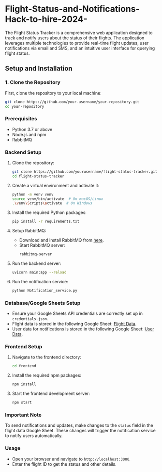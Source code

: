 # Flight-Status-and-Notifications-Hack-to-hire-2024-
 The Flight Status Tracker is a comprehensive web application designed to track and notify users about the status of their flights. The application leverages multiple technologies to provide real-time flight updates, user notifications via email and SMS, and an intuitive user interface for querying flight status. 
## Setup and Installation

### 1. Clone the Repository
First, clone the repository to your local machine:

```bash
git clone https://github.com/your-username/your-repository.git
cd your-repository
```
### Prerequisites

- Python 3.7 or above
- Node.js and npm
- RabbitMQ

### Backend Setup

1. Clone the repository:
    ```bash
    git clone https://github.com/yourusername/flight-status-tracker.git
    cd flight-status-tracker
    ```

2. Create a virtual environment and activate it:
    ```bash
    python -m venv venv
    source venv/bin/activate  # On macOS/Linux
    .\venv\Scripts\activate  # On Windows
    ```

3. Install the required Python packages:
    ```bash
    pip install -r requirements.txt
    ```

4. Setup RabbitMQ:
    - Download and install RabbitMQ from [here](https://www.rabbitmq.com/download.html).
    - Start RabbitMQ server:
        ```bash
        rabbitmq-server
        ```

5. Run the backend server:
    ```bash
    uvicorn main:app --reload
    ```

6. Run the notification service:
    ```bash
    python Notification_service.py
    ```

### Database/Google Sheets Setup

- Ensure your Google Sheets API credentials are correctly set up in `credentials.json`.
- Flight data is stored in the following Google Sheet: [Flight Data](https://docs.google.com/spreadsheets/d/1laHvbrccUX7sIO0ireJ83xcUX3otTzCyiRJyysQ5z1Q/edit?gid=1244431764#gid=1244431764).
- User data for notifications is stored in the following Google Sheet: [User Data](https://docs.google.com/spreadsheets/d/1RrdpN1s8xLxk65atchfg3NIhg5hgDzQw7EuJL9H0Q0g/edit?gid=0#gid=0).

### Frontend Setup

1. Navigate to the frontend directory:
    ```bash
    cd frontend
    ```

2. Install the required npm packages:
    ```bash
    npm install
    ```

3. Start the frontend development server:
    ```bash
    npm start
    ```
### Important Note

To send notifications and updates, make changes to the `status` field in the flight data Google Sheet. These changes will trigger the notification service to notify users automatically.

### Usage
- Open your browser and navigate to `http://localhost:3000`.
- Enter the flight ID to get the status and other details.
